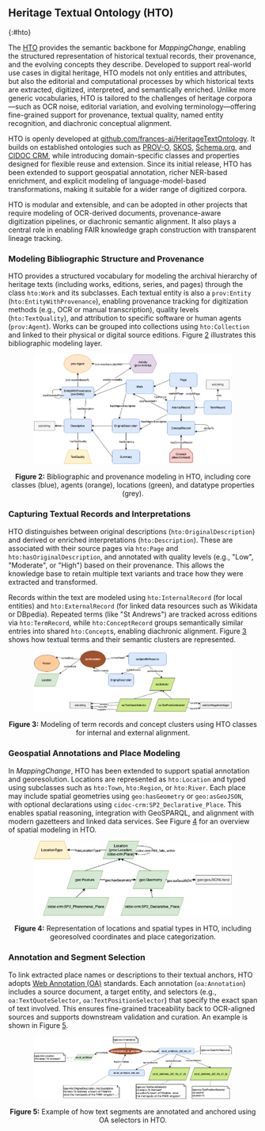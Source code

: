 ## Heritage Textual Ontology (HTO)
{:#hto}

The [HTO](https://w3id.org/hto) provides the semantic backbone for *MappingChange*, enabling the structured representation of historical textual records, their provenance, and the evolving concepts they describe. Developed to support real-world use cases in digital heritage, HTO models not only entities and attributes, but also the editorial and computational processes by which historical texts are extracted, digitized, interpreted, and semantically enriched. Unlike more generic vocabularies, HTO is tailored to the challenges of heritage corpora—such as OCR noise, editorial variation, and evolving terminology—offering fine-grained support for provenance, textual quality, named entity recognition, and diachronic conceptual alignment.

HTO is openly developed at [github.com/frances-ai/HeritageTextOntology](https://github.com/frances-ai/HeritageTextOntology). It builds on established ontologies such as [PROV-O](https://www.w3.org/TR/prov-o/), [SKOS](https://www.w3.org/TR/skos-reference/), [Schema.org](https://schema.org), and [CIDOC CRM](https://www.cidoc-crm.org), while introducing domain-specific classes and properties designed for flexible reuse and extension. Since its initial release, HTO has been extended to support geospatial annotation, richer NER-based enrichment, and explicit modeling of language-model-based transformations, making it suitable for a wider range of digitized corpora.

HTO is modular and extensible, and can be adopted in other projects that require modeling of OCR-derived documents, provenance-aware digitization pipelines, or diachronic semantic alignment. It also plays a central role in enabling FAIR knowledge graph construction with transparent lineage tracking.

### Modeling Bibliographic Structure and Provenance

HTO provides a structured vocabulary for modeling the archival hierarchy of heritage texts (including works, editions, series, and pages) through the class `hto:Work` and its subclasses. Each textual entity is also a `prov:Entity` (`hto:EntityWithProvenance`), enabling provenance tracking for digitization methods (e.g., OCR or manual transcription), quality levels (`hto:TextQuality`), and attribution to specific software or human agents (`prov:Agent`). Works can be grouped into collections using `hto:Collection` and linked to their physical or digital source editions. Figure [2](#fig-hto-bib) illustrates this bibliographic modeling layer.
<p align="center">
  <img src="images/HTO_textual_content.png" alt="HTO bibliographic modeling" width="400px" />
</p>
<p align="center" id="fig-hto-bib"><strong>Figure 2:</strong> Bibliographic and provenance modeling in HTO, including core classes (blue), agents (orange), locations (green), and datatype properties (grey).</p>


### Capturing Textual Records and Interpretations

HTO distinguishes between original descriptions (`hto:OriginalDescription`) and derived or enriched interpretations (`hto:Description`). These are associated with their source pages via `hto:Page` and `hto:hasOriginalDescription`, and annotated with quality levels (e.g., "Low", "Moderate", or "High") based on their provenance. This allows the knowledge base to retain multiple text variants and trace how they were extracted and transformed.

Records within the text are modeled using `hto:InternalRecord` (for local entities) and `hto:ExternalRecord` (for linked data resources such as Wikidata or DBpedia). Repeated terms (like "St Andrews") are tracked across editions via `hto:TermRecord`, while `hto:ConceptRecord` groups semantically similar entries into shared `hto:Concept`s, enabling diachronic alignment. Figure [3](#fig-hto-terms) shows how textual terms and their semantic clusters are represented.
<p align="center">
  <img src="images/Annotation.png" alt="HTO term modeling" width="400px" />
</p>
<p align="center" id="fig-hto-terms"><strong>Figure 3:</strong> Modeling of term records and concept clusters using HTO classes for internal and external alignment.</p>

### Geospatial Annotations and Place Modeling

In *MappingChange*, HTO has been extended to support spatial annotation and georesolution. Locations are represented as `hto:Location` and typed using subclasses such as `hto:Town`, `hto:Region`, or `hto:River`. Each place may include spatial geometries using `geo:hasGeometry` or `geo:asGeoJSON`, with optional declarations using `cidoc-crm:SP2_Declarative_Place`. This enables spatial reasoning, integration with GeoSPARQL, and alignment with modern gazetteers and linked data services. See Figure [4](#fig-hto-geo) for an overview of spatial modeling in HTO.

<p align="center">
  <img src="images/Geospatial.png" alt="HTO geospatial modeling" width="400px" />
</p>
<p align="center" id="fig-hto-geo"><strong>Figure 4:</strong> Representation of locations and spatial types in HTO, including georesolved coordinates and place categorization.</p>

### Annotation and Segment Selection

To link extracted place names or descriptions to their textual anchors, HTO adopts [Web Annotation (OA)](https://www.w3.org/TR/annotation-model/) standards. Each annotation (`oa:Annotation`) includes a source document, a target entity, and selectors (e.g., `oa:TextQuoteSelector`, `oa:TextPositionSelector`) that specify the exact span of text involved. This ensures fine-grained traceability back to OCR-aligned sources and supports downstream validation and curation. An example is shown in Figure [5](#fig-hto-annotation).

<p align="center">
  <img src="images/Annotation_example.png" alt="HTO annotation example" width="400px" />
</p>
<p align="center" id="fig-hto-annotation"><strong>Figure 5:</strong> Example of how text segments are annotated and anchored using OA selectors in HTO.</p>

